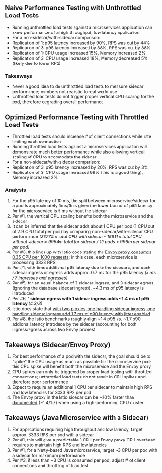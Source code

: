 
## Naive Performance Testing with Unthrottled Load Tests

* Running unthrottled load tests against a microservices application can skew performance of a high throughput, low latency application
* For a non-sidecar/with-sidecar comparison:
* Replication of 1: p95 latency increased by 90%, RPS was cut by 44%
* Replication of 3: p95 latency increased by 38%, RPS was cut by 38%
* Replication of 1: CPU usage increased 15%, Memory increased 2%
* Replication of 3: CPU usage increased 18%, Memory decreased 5% (likely due to lower RPS)

### Takeaways

* Never a good idea to do unthrottled load tests to measure sidecar performance; numbers not realistic to real world use
* Unthrottled load tests do not trigger proper vertical CPU scaling for the pod, therefore degrading overall performance

## Optimized Performance Testing with Throttled Load Tests

* Throttled load tests should increase # of client connections while rate limiting each connection
* Running throttled load tests against a microservices application will demonstrate much better performance while also allowing vertical scaling of CPU to accomodate the sidecar
* For a non-sidecar/with-sidecar comparison:
* Replication of 3: p95 latency increased by 20%, RPS was cut by 3%
* Replication of 3: CPU usage increased 99% (this is a good thing), Memory increased 2%

### Analysis

1. For the p95 latency of 10 ms, the split between microservice/sidecar for a pod is approximately 5ms/5ms given the lower bound of p95 latency for the microservice is 5 ms without the sidecar
2. Per #1, the vertical CPU scaling benefits both the microservice and the sidecar
3. It can be inferred that the sidecar adds about 1 CPU per pod (1 CPU out of 2.9 CPU total per pod) by comparing non-sidecar/with-sidecar CPU performance 
   *(28775m total CPU with sidecar - 18811m total CPU without sidecar = 9964m total for sidecar / 10 pods = 996m per sidecar per pod)*
4. Per #3, this lines up with Istio docs stating the [Envoy proxy consumes 0.35 CPU per 1000 requests](https://istio.io/latest/docs/ops/deployment/performance-and-scalability/); in this case, each microservice is processing 3333 RPS
5. Per #1, with 5ms additional p95 latency due to the sidecars, and each sidecar ingress or egress adds approx. 0.7 ms for the p95 latency *(5 ms / 7 ingresses and egresses)*
6. Per #5, for an equal balance of 3 sidecar ingress, and 3 sidecar egress (ignoring the database sidecar ingress), ~4.3 ms of p95 latency is introduced
7. Per #6, **1 sidecar egress with 1 sidecar ingress adds ~1.4 ms of p95 latency** *(4.3/3)*
8. Istio docs state that [with two proxies, one handling sidecar ingress, one handling sidecar ingress add 1.7 ms of p90 latency with jitter enabled](https://istio.io/latest/docs/ops/deployment/performance-and-scalability/)
9. Per #8, the Istio benchmarks roughly align ~1.4 p95 vs. ~1.7 p90 addional latency introduce by the sidecar (accounting for both ingress/egress across two Envoy proxies)

## Takeaways (Sidecar/Envoy Proxy)

1. For best performance of a pod with the sidecar, the goal should be to "spike" the CPU usage as much as possible for the microservice pod; this CPU spike will benefit both the microservice and the Envoy proxy
1. CPU spikes can only be triggered by proper load testing with throttled connections; unthrottled load tests do not result in CPU spikes and therefore poor performance
1. Expect to require an additional 1 CPU per sidecar to maintain high RPS and low latencies for 3333 RPS per pod
1. The Envoy proxy in the Istio sidecar can be ~20% faster than [documented](https://istio.io/latest/docs/ops/deployment/performance-and-scalability/) (~1.4/1.7) when using a high-performing CPU cluster

## Takeaways (Java Microservice with a Sidecar)

1. For applications requiring high throughput and low latency, target approx. 3333 RPS per pod with a sidecar
2. Per #1, this will give a predictable 1 CPU per Envoy proxy CPU overhead requires to maintain high RPS and low latencies 
3. Per #1, for a Netty-based Java microservice, target ~3 CPU per pod with a sidecar for maximum performance
4. Per #3, if less than ~3 CPU is consumed per pod, adjust # of client connections and throttling of load test

